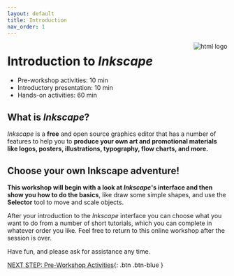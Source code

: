 ```yaml
---
layout: default
title: Introduction 
nav_order: 1
---
```

<a href="https://inkscape.org/"><img src="https://media.inkscape.org/static/images/inkscape-logo.svg" alt="html logo" style="float:right"></a>

# Introduction to _Inkscape_

- Pre-workshop activities: 10 min 
- Introductory presentation: 10 min
- Hands-on activities: 60 min

## What is _Inkscape_? 

_Inkscape_ is a **free** and open source graphics editor that has a number of features to help you to **produce your own art and promotional materials like logos, posters, illustrations, typography, flow charts, and more.** 

## Choose your own Inkscape adventure!

**This workshop will begin with a look at _Inkscape_'s interface and then show you how to do the basics**, like draw some simple shapes, and use the **Selector** tool to move and scale objects. 

After your introduction to the _Inkscape_ interface you can choose what you want to do from a number of short tutorials, which you can complete in whatever order you like. Feel free to return to this online workshop after the session is over.

Have fun, and please ask for assistance any time. 
 
[NEXT STEP: Pre-Workshop Activities](pre-workshop.html){: .btn .btn-blue }
